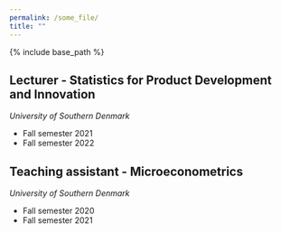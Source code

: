 ```yaml
---
permalink: /some_file/
title: ""
---
```


{% include base_path %}


Lecturer - Statistics for Product Development and Innovation
------

*University of Southern Denmark*

* Fall semester 2021
* Fall semester 2022


Teaching assistant - Microeconometrics
------

*University of Southern Denmark*

* Fall semester 2020
* Fall semester 2021